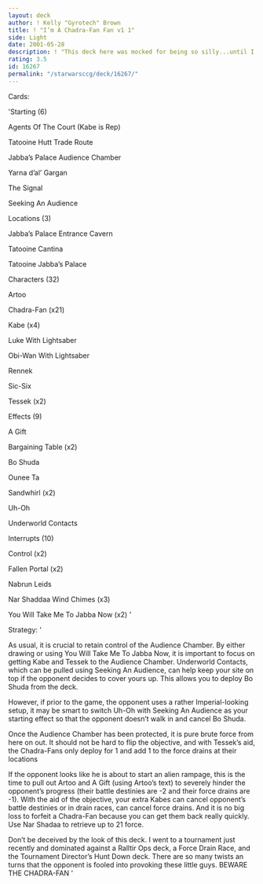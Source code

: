 ```yaml
---
layout: deck
author: ! Kelly "Gyrotech" Brown
title: ! "I’m A Chadra-Fan Fan v1 1"
side: Light
date: 2001-05-28
description: ! "This deck here was mocked for being so silly...until I started winning at tournament."
rating: 3.5
id: 16267
permalink: "/starwarsccg/deck/16267/"
---
```

Cards: 

'Starting (6)

Agents Of The Court (Kabe is Rep)

Tatooine Hutt Trade Route

Jabba’s Palace Audience Chamber

Yarna d’al’ Gargan

The Signal

Seeking An Audience


Locations (3)

Jabba’s Palace Entrance Cavern

Tatooine Cantina

Tatooine Jabba’s Palace


Characters (32)

Artoo

Chadra-Fan (x21)

Kabe (x4)

Luke With Lightsaber

Obi-Wan With Lightsaber

Rennek

Sic-Six

Tessek (x2)


Effects (9)

A Gift

Bargaining Table (x2)

Bo Shuda

Ounee Ta

Sandwhirl (x2)

Uh-Oh

Underworld Contacts


Interrupts (10)

Control (x2)

Fallen Portal (x2)

Nabrun Leids

Nar Shaddaa Wind Chimes (x3)

You Will Take Me To Jabba Now (x2) '

Strategy: '

As usual, it is crucial to retain control of the Audience Chamber. By either drawing or using You Will Take Me To Jabba Now, it is important to focus on getting Kabe and Tessek to the Audience Chamber. Underworld Contacts, which can be pulled using Seeking An Audience, can help keep your site on top if the opponent decides to cover yours up. This allows you to deploy Bo Shuda from the deck.


However, if prior to the game, the opponent uses a rather Imperial-looking setup, it may be smart to switch Uh-Oh with Seeking An Audience as your starting effect so that the opponent doesn’t walk in and cancel Bo Shuda.


Once the Audience Chamber has been protected, it is pure brute force from here on out. It should not be hard to flip the objective, and with Tessek’s aid, the Chadra-Fans only deploy for 1 and add 1 to the force drains at their locations


If the opponent looks like he is about to start an alien rampage, this is the time to pull out Artoo and A Gift (using Artoo’s text) to severely hinder the opponent’s progress (their battle destinies are -2 and their force drains are -1). With the aid of the objective, your extra Kabes can cancel opponent’s battle destinies or in drain races, can cancel force drains. And it is no big loss to forfeit a Chadra-Fan because you can get them back really quickly. Use Nar Shadaa to retrieve up to 21 force.


Don’t be deceived by the look of this deck. I went to a tournament just recently and dominated against a Ralltir Ops deck, a Force Drain Race, and the Tournament Director’s Hunt Down deck. There are so many twists an turns that the opponent is fooled into provoking these little guys. BEWARE THE CHADRA-FAN '
